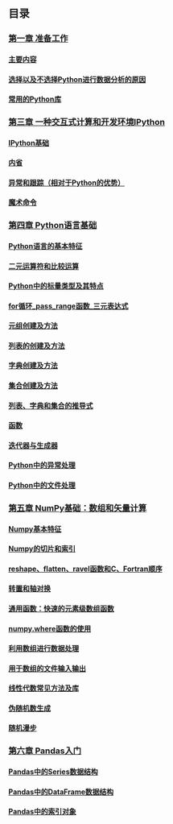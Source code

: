 ## 目录
### [第一章 准备工作](https://github.com/JazzZhao/jazznote/tree/master/%E8%AF%BB%E4%B9%A6%E7%AC%94%E8%AE%B0%E4%B9%8B%E2%80%9C%E5%88%A9%E7%94%A8Python%E8%BF%9B%E8%A1%8C%E6%95%B0%E6%8D%AE%E5%88%86%E6%9E%90%E2%80%9D/%E7%AC%AC%E4%B8%80%E7%AB%A0%20%E5%87%86%E5%A4%87%E5%B7%A5%E4%BD%9C)
#### [主要内容](https://github.com/JazzZhao/jazznote/blob/master/%E8%AF%BB%E4%B9%A6%E7%AC%94%E8%AE%B0%E4%B9%8B%E2%80%9C%E5%88%A9%E7%94%A8Python%E8%BF%9B%E8%A1%8C%E6%95%B0%E6%8D%AE%E5%88%86%E6%9E%90%E2%80%9D/%E7%AC%AC%E4%B8%80%E7%AB%A0%20%E5%87%86%E5%A4%87%E5%B7%A5%E4%BD%9C/%E4%B8%BB%E8%A6%81%E5%86%85%E5%AE%B9.md)
#### [选择以及不选择Python进行数据分析的原因](https://github.com/JazzZhao/jazznote/blob/master/%E8%AF%BB%E4%B9%A6%E7%AC%94%E8%AE%B0%E4%B9%8B%E2%80%9C%E5%88%A9%E7%94%A8Python%E8%BF%9B%E8%A1%8C%E6%95%B0%E6%8D%AE%E5%88%86%E6%9E%90%E2%80%9D/%E7%AC%AC%E4%B8%80%E7%AB%A0%20%E5%87%86%E5%A4%87%E5%B7%A5%E4%BD%9C/%E9%80%89%E6%8B%A9%E4%BB%A5%E5%8F%8A%E4%B8%8D%E9%80%89%E6%8B%A9Python%E8%BF%9B%E8%A1%8C%E6%95%B0%E6%8D%AE%E5%88%86%E6%9E%90%E7%9A%84%E5%8E%9F%E5%9B%A0.md)
#### [常用的Python库](https://github.com/JazzZhao/jazznote/blob/master/%E8%AF%BB%E4%B9%A6%E7%AC%94%E8%AE%B0%E4%B9%8B%E2%80%9C%E5%88%A9%E7%94%A8Python%E8%BF%9B%E8%A1%8C%E6%95%B0%E6%8D%AE%E5%88%86%E6%9E%90%E2%80%9D/%E7%AC%AC%E4%B8%80%E7%AB%A0%20%E5%87%86%E5%A4%87%E5%B7%A5%E4%BD%9C/%E5%B8%B8%E7%94%A8%E7%9A%84Python%E5%BA%93.md)

### [第三章 一种交互式计算和开发环境IPython](https://github.com/JazzZhao/jazznote/tree/master/%E8%AF%BB%E4%B9%A6%E7%AC%94%E8%AE%B0%E4%B9%8B%E2%80%9C%E5%88%A9%E7%94%A8Python%E8%BF%9B%E8%A1%8C%E6%95%B0%E6%8D%AE%E5%88%86%E6%9E%90%E2%80%9D/%E7%AC%AC%E4%B8%89%E7%AB%A0%20%E4%B8%80%E7%A7%8D%E4%BA%A4%E4%BA%92%E5%BC%8F%E8%AE%A1%E7%AE%97%E5%92%8C%E5%BC%80%E5%8F%91%E7%8E%AF%E5%A2%83IPython)
#### [IPython基础](https://github.com/JazzZhao/jazznote/blob/master/%E8%AF%BB%E4%B9%A6%E7%AC%94%E8%AE%B0%E4%B9%8B%E2%80%9C%E5%88%A9%E7%94%A8Python%E8%BF%9B%E8%A1%8C%E6%95%B0%E6%8D%AE%E5%88%86%E6%9E%90%E2%80%9D/%E7%AC%AC%E4%B8%89%E7%AB%A0%20%E4%B8%80%E7%A7%8D%E4%BA%A4%E4%BA%92%E5%BC%8F%E8%AE%A1%E7%AE%97%E5%92%8C%E5%BC%80%E5%8F%91%E7%8E%AF%E5%A2%83IPython/IPython%E5%9F%BA%E7%A1%80.ipynb)
#### [内省](https://github.com/JazzZhao/jazznote/blob/master/%E8%AF%BB%E4%B9%A6%E7%AC%94%E8%AE%B0%E4%B9%8B%E2%80%9C%E5%88%A9%E7%94%A8Python%E8%BF%9B%E8%A1%8C%E6%95%B0%E6%8D%AE%E5%88%86%E6%9E%90%E2%80%9D/%E7%AC%AC%E4%B8%89%E7%AB%A0%20%E4%B8%80%E7%A7%8D%E4%BA%A4%E4%BA%92%E5%BC%8F%E8%AE%A1%E7%AE%97%E5%92%8C%E5%BC%80%E5%8F%91%E7%8E%AF%E5%A2%83IPython/%E5%86%85%E7%9C%81.ipynb)
#### [异常和跟踪（相对于Python的优势）](https://github.com/JazzZhao/jazznote/blob/master/%E8%AF%BB%E4%B9%A6%E7%AC%94%E8%AE%B0%E4%B9%8B%E2%80%9C%E5%88%A9%E7%94%A8Python%E8%BF%9B%E8%A1%8C%E6%95%B0%E6%8D%AE%E5%88%86%E6%9E%90%E2%80%9D/%E7%AC%AC%E4%B8%89%E7%AB%A0%20%E4%B8%80%E7%A7%8D%E4%BA%A4%E4%BA%92%E5%BC%8F%E8%AE%A1%E7%AE%97%E5%92%8C%E5%BC%80%E5%8F%91%E7%8E%AF%E5%A2%83IPython/%E5%BC%82%E5%B8%B8%E5%92%8C%E8%B7%9F%E8%B8%AA%EF%BC%88%E7%9B%B8%E5%AF%B9%E4%BA%8EPython%E7%9A%84%E4%BC%98%E5%8A%BF%EF%BC%89.ipynb)
#### [魔术命令](https://github.com/JazzZhao/jazznote/blob/master/%E8%AF%BB%E4%B9%A6%E7%AC%94%E8%AE%B0%E4%B9%8B%E2%80%9C%E5%88%A9%E7%94%A8Python%E8%BF%9B%E8%A1%8C%E6%95%B0%E6%8D%AE%E5%88%86%E6%9E%90%E2%80%9D/%E7%AC%AC%E4%B8%89%E7%AB%A0%20%E4%B8%80%E7%A7%8D%E4%BA%A4%E4%BA%92%E5%BC%8F%E8%AE%A1%E7%AE%97%E5%92%8C%E5%BC%80%E5%8F%91%E7%8E%AF%E5%A2%83IPython/%E9%AD%94%E6%9C%AF%E5%91%BD%E4%BB%A4.ipynb)

### [第四章 Python语言基础](https://github.com/JazzZhao/jazznote/tree/master/%E8%AF%BB%E4%B9%A6%E7%AC%94%E8%AE%B0%E4%B9%8B%E2%80%9C%E5%88%A9%E7%94%A8Python%E8%BF%9B%E8%A1%8C%E6%95%B0%E6%8D%AE%E5%88%86%E6%9E%90%E2%80%9D/%E7%AC%AC%E5%9B%9B%E7%AB%A0%20Python%E8%AF%AD%E8%A8%80%E5%9F%BA%E7%A1%80)
#### [Python语言的基本特征](https://github.com/JazzZhao/jazznote/blob/master/%E8%AF%BB%E4%B9%A6%E7%AC%94%E8%AE%B0%E4%B9%8B%E2%80%9C%E5%88%A9%E7%94%A8Python%E8%BF%9B%E8%A1%8C%E6%95%B0%E6%8D%AE%E5%88%86%E6%9E%90%E2%80%9D/%E7%AC%AC%E5%9B%9B%E7%AB%A0%20Python%E8%AF%AD%E8%A8%80%E5%9F%BA%E7%A1%80/Python%E8%AF%AD%E8%A8%80%E7%9A%84%E5%9F%BA%E6%9C%AC%E7%89%B9%E5%BE%81.ipynb)
#### [二元运算符和比较运算](https://github.com/JazzZhao/jazznote/blob/master/%E8%AF%BB%E4%B9%A6%E7%AC%94%E8%AE%B0%E4%B9%8B%E2%80%9C%E5%88%A9%E7%94%A8Python%E8%BF%9B%E8%A1%8C%E6%95%B0%E6%8D%AE%E5%88%86%E6%9E%90%E2%80%9D/%E7%AC%AC%E5%9B%9B%E7%AB%A0%20Python%E8%AF%AD%E8%A8%80%E5%9F%BA%E7%A1%80/%E4%BA%8C%E5%85%83%E8%BF%90%E7%AE%97%E7%AC%A6%E5%92%8C%E6%AF%94%E8%BE%83%E8%BF%90%E7%AE%97.ipynb)
#### [Python中的标量类型及其特点](https://github.com/JazzZhao/jazznote/blob/master/%E8%AF%BB%E4%B9%A6%E7%AC%94%E8%AE%B0%E4%B9%8B%E2%80%9C%E5%88%A9%E7%94%A8Python%E8%BF%9B%E8%A1%8C%E6%95%B0%E6%8D%AE%E5%88%86%E6%9E%90%E2%80%9D/%E7%AC%AC%E5%9B%9B%E7%AB%A0%20Python%E8%AF%AD%E8%A8%80%E5%9F%BA%E7%A1%80/Python%E4%B8%AD%E7%9A%84%E6%A0%87%E9%87%8F%E7%B1%BB%E5%9E%8B%E5%8F%8A%E5%85%B6%E7%89%B9%E7%82%B9.ipynb)
#### [for循环_pass_range函数_三元表达式](https://github.com/JazzZhao/jazznote/blob/master/%E8%AF%BB%E4%B9%A6%E7%AC%94%E8%AE%B0%E4%B9%8B%E2%80%9C%E5%88%A9%E7%94%A8Python%E8%BF%9B%E8%A1%8C%E6%95%B0%E6%8D%AE%E5%88%86%E6%9E%90%E2%80%9D/%E7%AC%AC%E5%9B%9B%E7%AB%A0%20Python%E8%AF%AD%E8%A8%80%E5%9F%BA%E7%A1%80/for%E5%BE%AA%E7%8E%AF_pass_range%E5%87%BD%E6%95%B0_%E4%B8%89%E5%85%83%E8%A1%A8%E8%BE%BE%E5%BC%8F.ipynb)
#### [元组创建及方法](https://github.com/JazzZhao/jazznote/blob/master/%E8%AF%BB%E4%B9%A6%E7%AC%94%E8%AE%B0%E4%B9%8B%E2%80%9C%E5%88%A9%E7%94%A8Python%E8%BF%9B%E8%A1%8C%E6%95%B0%E6%8D%AE%E5%88%86%E6%9E%90%E2%80%9D/%E7%AC%AC%E5%9B%9B%E7%AB%A0%20Python%E8%AF%AD%E8%A8%80%E5%9F%BA%E7%A1%80/%E5%85%83%E7%BB%84%E5%88%9B%E5%BB%BA%E5%8F%8A%E6%96%B9%E6%B3%95.ipynb)
#### [列表的创建及方法](https://github.com/JazzZhao/jazznote/blob/master/%E8%AF%BB%E4%B9%A6%E7%AC%94%E8%AE%B0%E4%B9%8B%E2%80%9C%E5%88%A9%E7%94%A8Python%E8%BF%9B%E8%A1%8C%E6%95%B0%E6%8D%AE%E5%88%86%E6%9E%90%E2%80%9D/%E7%AC%AC%E5%9B%9B%E7%AB%A0%20Python%E8%AF%AD%E8%A8%80%E5%9F%BA%E7%A1%80/%E5%88%97%E8%A1%A8%E5%88%9B%E5%BB%BA%E5%8F%8A%E6%96%B9%E6%B3%95.ipynb)
#### [字典创建及方法](https://github.com/JazzZhao/jazznote/blob/master/%E8%AF%BB%E4%B9%A6%E7%AC%94%E8%AE%B0%E4%B9%8B%E2%80%9C%E5%88%A9%E7%94%A8Python%E8%BF%9B%E8%A1%8C%E6%95%B0%E6%8D%AE%E5%88%86%E6%9E%90%E2%80%9D/%E7%AC%AC%E5%9B%9B%E7%AB%A0%20Python%E8%AF%AD%E8%A8%80%E5%9F%BA%E7%A1%80/%E5%AD%97%E5%85%B8%E5%88%9B%E5%BB%BA%E5%8F%8A%E6%96%B9%E6%B3%95.ipynb)
#### [集合创建及方法](https://github.com/JazzZhao/jazznote/blob/master/%E8%AF%BB%E4%B9%A6%E7%AC%94%E8%AE%B0%E4%B9%8B%E2%80%9C%E5%88%A9%E7%94%A8Python%E8%BF%9B%E8%A1%8C%E6%95%B0%E6%8D%AE%E5%88%86%E6%9E%90%E2%80%9D/%E7%AC%AC%E5%9B%9B%E7%AB%A0%20Python%E8%AF%AD%E8%A8%80%E5%9F%BA%E7%A1%80/%E9%9B%86%E5%90%88%E5%88%9B%E5%BB%BA%E5%8F%8A%E6%96%B9%E6%B3%95.ipynb)
#### [列表、字典和集合的推导式](https://github.com/JazzZhao/jazznote/blob/master/%E8%AF%BB%E4%B9%A6%E7%AC%94%E8%AE%B0%E4%B9%8B%E2%80%9C%E5%88%A9%E7%94%A8Python%E8%BF%9B%E8%A1%8C%E6%95%B0%E6%8D%AE%E5%88%86%E6%9E%90%E2%80%9D/%E7%AC%AC%E5%9B%9B%E7%AB%A0%20Python%E8%AF%AD%E8%A8%80%E5%9F%BA%E7%A1%80/%E5%88%97%E8%A1%A8%E3%80%81%E5%AD%97%E5%85%B8%E5%92%8C%E9%9B%86%E5%90%88%E7%9A%84%E6%8E%A8%E5%AF%BC%E5%BC%8F.ipynb)
#### [函数](https://github.com/JazzZhao/jazznote/blob/master/%E8%AF%BB%E4%B9%A6%E7%AC%94%E8%AE%B0%E4%B9%8B%E2%80%9C%E5%88%A9%E7%94%A8Python%E8%BF%9B%E8%A1%8C%E6%95%B0%E6%8D%AE%E5%88%86%E6%9E%90%E2%80%9D/%E7%AC%AC%E5%9B%9B%E7%AB%A0%20Python%E8%AF%AD%E8%A8%80%E5%9F%BA%E7%A1%80/%E5%87%BD%E6%95%B0.ipynb)
#### [迭代器与生成器](https://github.com/JazzZhao/jazznote/blob/master/%E8%AF%BB%E4%B9%A6%E7%AC%94%E8%AE%B0%E4%B9%8B%E2%80%9C%E5%88%A9%E7%94%A8Python%E8%BF%9B%E8%A1%8C%E6%95%B0%E6%8D%AE%E5%88%86%E6%9E%90%E2%80%9D/%E7%AC%AC%E5%9B%9B%E7%AB%A0%20Python%E8%AF%AD%E8%A8%80%E5%9F%BA%E7%A1%80/%E8%BF%AD%E4%BB%A3%E5%99%A8%E4%B8%8E%E7%94%9F%E6%88%90%E5%99%A8.ipynb)
#### [Python中的异常处理](https://github.com/JazzZhao/jazznote/blob/master/%E8%AF%BB%E4%B9%A6%E7%AC%94%E8%AE%B0%E4%B9%8B%E2%80%9C%E5%88%A9%E7%94%A8Python%E8%BF%9B%E8%A1%8C%E6%95%B0%E6%8D%AE%E5%88%86%E6%9E%90%E2%80%9D/%E7%AC%AC%E5%9B%9B%E7%AB%A0%20Python%E8%AF%AD%E8%A8%80%E5%9F%BA%E7%A1%80/Python%E4%B8%AD%E7%9A%84%E5%BC%82%E5%B8%B8%E5%A4%84%E7%90%86.ipynb)
#### [Python中的文件处理](https://github.com/JazzZhao/jazznote/blob/master/%E8%AF%BB%E4%B9%A6%E7%AC%94%E8%AE%B0%E4%B9%8B%E2%80%9C%E5%88%A9%E7%94%A8Python%E8%BF%9B%E8%A1%8C%E6%95%B0%E6%8D%AE%E5%88%86%E6%9E%90%E2%80%9D/%E7%AC%AC%E5%9B%9B%E7%AB%A0%20Python%E8%AF%AD%E8%A8%80%E5%9F%BA%E7%A1%80/Python%E4%B8%AD%E7%9A%84%E6%96%87%E4%BB%B6%E5%A4%84%E7%90%86.ipynb)

### [第五章 NumPy基础：数组和矢量计算](https://github.com/JazzZhao/jazznote/tree/master/%E8%AF%BB%E4%B9%A6%E7%AC%94%E8%AE%B0%E4%B9%8B%E2%80%9C%E5%88%A9%E7%94%A8Python%E8%BF%9B%E8%A1%8C%E6%95%B0%E6%8D%AE%E5%88%86%E6%9E%90%E2%80%9D/%E7%AC%AC%E4%BA%94%E7%AB%A0%20NumPy%E5%9F%BA%E7%A1%80%EF%BC%9A%E6%95%B0%E7%BB%84%E5%92%8C%E7%9F%A2%E9%87%8F%E8%AE%A1%E7%AE%97)
#### [Numpy基本特征](https://github.com/JazzZhao/jazznote/blob/master/%E8%AF%BB%E4%B9%A6%E7%AC%94%E8%AE%B0%E4%B9%8B%E2%80%9C%E5%88%A9%E7%94%A8Python%E8%BF%9B%E8%A1%8C%E6%95%B0%E6%8D%AE%E5%88%86%E6%9E%90%E2%80%9D/%E7%AC%AC%E4%BA%94%E7%AB%A0%20NumPy%E5%9F%BA%E7%A1%80%EF%BC%9A%E6%95%B0%E7%BB%84%E5%92%8C%E7%9F%A2%E9%87%8F%E8%AE%A1%E7%AE%97/Numpy%E5%9F%BA%E6%9C%AC%E7%89%B9%E5%BE%81.ipynb)
#### [Numpy的切片和索引](https://github.com/JazzZhao/jazznote/blob/master/%E8%AF%BB%E4%B9%A6%E7%AC%94%E8%AE%B0%E4%B9%8B%E2%80%9C%E5%88%A9%E7%94%A8Python%E8%BF%9B%E8%A1%8C%E6%95%B0%E6%8D%AE%E5%88%86%E6%9E%90%E2%80%9D/%E7%AC%AC%E4%BA%94%E7%AB%A0%20NumPy%E5%9F%BA%E7%A1%80%EF%BC%9A%E6%95%B0%E7%BB%84%E5%92%8C%E7%9F%A2%E9%87%8F%E8%AE%A1%E7%AE%97/Numpy%E7%9A%84%E5%88%87%E7%89%87%E5%92%8C%E7%B4%A2%E5%BC%95.ipynb)
#### [reshape、flatten、ravel函数和C、Fortran顺序](https://github.com/JazzZhao/jazznote/blob/master/%E8%AF%BB%E4%B9%A6%E7%AC%94%E8%AE%B0%E4%B9%8B%E2%80%9C%E5%88%A9%E7%94%A8Python%E8%BF%9B%E8%A1%8C%E6%95%B0%E6%8D%AE%E5%88%86%E6%9E%90%E2%80%9D/%E7%AC%AC%E4%BA%94%E7%AB%A0%20NumPy%E5%9F%BA%E7%A1%80%EF%BC%9A%E6%95%B0%E7%BB%84%E5%92%8C%E7%9F%A2%E9%87%8F%E8%AE%A1%E7%AE%97/reshape%E3%80%81flatten%E3%80%81ravel%E5%87%BD%E6%95%B0%E5%92%8CC%E3%80%81Fortran%E9%A1%BA%E5%BA%8F.ipynb)
#### [转置和轴对换](https://github.com/JazzZhao/jazznote/blob/master/%E8%AF%BB%E4%B9%A6%E7%AC%94%E8%AE%B0%E4%B9%8B%E2%80%9C%E5%88%A9%E7%94%A8Python%E8%BF%9B%E8%A1%8C%E6%95%B0%E6%8D%AE%E5%88%86%E6%9E%90%E2%80%9D/%E7%AC%AC%E4%BA%94%E7%AB%A0%20NumPy%E5%9F%BA%E7%A1%80%EF%BC%9A%E6%95%B0%E7%BB%84%E5%92%8C%E7%9F%A2%E9%87%8F%E8%AE%A1%E7%AE%97/%E8%BD%AC%E7%BD%AE%E5%92%8C%E8%BD%B4%E5%AF%B9%E6%8D%A2.ipynb)
#### [通用函数：快速的元素级数组函数](https://github.com/JazzZhao/jazznote/blob/master/%E8%AF%BB%E4%B9%A6%E7%AC%94%E8%AE%B0%E4%B9%8B%E2%80%9C%E5%88%A9%E7%94%A8Python%E8%BF%9B%E8%A1%8C%E6%95%B0%E6%8D%AE%E5%88%86%E6%9E%90%E2%80%9D/%E7%AC%AC%E4%BA%94%E7%AB%A0%20NumPy%E5%9F%BA%E7%A1%80%EF%BC%9A%E6%95%B0%E7%BB%84%E5%92%8C%E7%9F%A2%E9%87%8F%E8%AE%A1%E7%AE%97/%E9%80%9A%E7%94%A8%E5%87%BD%E6%95%B0%EF%BC%9A%E5%BF%AB%E9%80%9F%E7%9A%84%E5%85%83%E7%B4%A0%E7%BA%A7%E6%95%B0%E7%BB%84%E5%87%BD%E6%95%B0.ipynb)
#### [numpy.where函数的使用](https://github.com/JazzZhao/jazznote/blob/master/%E8%AF%BB%E4%B9%A6%E7%AC%94%E8%AE%B0%E4%B9%8B%E2%80%9C%E5%88%A9%E7%94%A8Python%E8%BF%9B%E8%A1%8C%E6%95%B0%E6%8D%AE%E5%88%86%E6%9E%90%E2%80%9D/%E7%AC%AC%E4%BA%94%E7%AB%A0%20NumPy%E5%9F%BA%E7%A1%80%EF%BC%9A%E6%95%B0%E7%BB%84%E5%92%8C%E7%9F%A2%E9%87%8F%E8%AE%A1%E7%AE%97/numpy.where%E5%87%BD%E6%95%B0%E7%9A%84%E4%BD%BF%E7%94%A8.ipynb)
#### [利用数组进行数据处理](https://github.com/JazzZhao/jazznote/blob/master/%E8%AF%BB%E4%B9%A6%E7%AC%94%E8%AE%B0%E4%B9%8B%E2%80%9C%E5%88%A9%E7%94%A8Python%E8%BF%9B%E8%A1%8C%E6%95%B0%E6%8D%AE%E5%88%86%E6%9E%90%E2%80%9D/%E7%AC%AC%E4%BA%94%E7%AB%A0%20NumPy%E5%9F%BA%E7%A1%80%EF%BC%9A%E6%95%B0%E7%BB%84%E5%92%8C%E7%9F%A2%E9%87%8F%E8%AE%A1%E7%AE%97/%E5%88%A9%E7%94%A8%E6%95%B0%E7%BB%84%E8%BF%9B%E8%A1%8C%E6%95%B0%E6%8D%AE%E5%A4%84%E7%90%86.ipynb)
#### [用于数组的文件输入输出](https://github.com/JazzZhao/jazznote/blob/master/%E8%AF%BB%E4%B9%A6%E7%AC%94%E8%AE%B0%E4%B9%8B%E2%80%9C%E5%88%A9%E7%94%A8Python%E8%BF%9B%E8%A1%8C%E6%95%B0%E6%8D%AE%E5%88%86%E6%9E%90%E2%80%9D/%E7%AC%AC%E4%BA%94%E7%AB%A0%20NumPy%E5%9F%BA%E7%A1%80%EF%BC%9A%E6%95%B0%E7%BB%84%E5%92%8C%E7%9F%A2%E9%87%8F%E8%AE%A1%E7%AE%97/%E7%94%A8%E4%BA%8E%E6%95%B0%E7%BB%84%E7%9A%84%E6%96%87%E4%BB%B6%E8%BE%93%E5%85%A5%E8%BE%93%E5%87%BA.ipynb)
#### [线性代数常见方法及库](https://github.com/JazzZhao/jazznote/blob/master/%E8%AF%BB%E4%B9%A6%E7%AC%94%E8%AE%B0%E4%B9%8B%E2%80%9C%E5%88%A9%E7%94%A8Python%E8%BF%9B%E8%A1%8C%E6%95%B0%E6%8D%AE%E5%88%86%E6%9E%90%E2%80%9D/%E7%AC%AC%E4%BA%94%E7%AB%A0%20NumPy%E5%9F%BA%E7%A1%80%EF%BC%9A%E6%95%B0%E7%BB%84%E5%92%8C%E7%9F%A2%E9%87%8F%E8%AE%A1%E7%AE%97/%E7%BA%BF%E6%80%A7%E4%BB%A3%E6%95%B0%E5%B8%B8%E8%A7%81%E6%96%B9%E6%B3%95%E5%8F%8A%E5%BA%93.ipynb)
#### [伪随机数生成](https://github.com/JazzZhao/jazznote/blob/master/%E8%AF%BB%E4%B9%A6%E7%AC%94%E8%AE%B0%E4%B9%8B%E2%80%9C%E5%88%A9%E7%94%A8Python%E8%BF%9B%E8%A1%8C%E6%95%B0%E6%8D%AE%E5%88%86%E6%9E%90%E2%80%9D/%E7%AC%AC%E4%BA%94%E7%AB%A0%20NumPy%E5%9F%BA%E7%A1%80%EF%BC%9A%E6%95%B0%E7%BB%84%E5%92%8C%E7%9F%A2%E9%87%8F%E8%AE%A1%E7%AE%97/%E4%BC%AA%E9%9A%8F%E6%9C%BA%E6%95%B0%E7%94%9F%E6%88%90.ipynb)
#### [随机漫步](https://github.com/JazzZhao/jazznote/blob/master/%E8%AF%BB%E4%B9%A6%E7%AC%94%E8%AE%B0%E4%B9%8B%E2%80%9C%E5%88%A9%E7%94%A8Python%E8%BF%9B%E8%A1%8C%E6%95%B0%E6%8D%AE%E5%88%86%E6%9E%90%E2%80%9D/%E7%AC%AC%E4%BA%94%E7%AB%A0%20NumPy%E5%9F%BA%E7%A1%80%EF%BC%9A%E6%95%B0%E7%BB%84%E5%92%8C%E7%9F%A2%E9%87%8F%E8%AE%A1%E7%AE%97/%E9%9A%8F%E6%9C%BA%E6%BC%AB%E6%AD%A5.ipynb)

### [第六章 Pandas入门](https://github.com/JazzZhao/jazznote/tree/master/%E8%AF%BB%E4%B9%A6%E7%AC%94%E8%AE%B0%E4%B9%8B%E2%80%9C%E5%88%A9%E7%94%A8Python%E8%BF%9B%E8%A1%8C%E6%95%B0%E6%8D%AE%E5%88%86%E6%9E%90%E2%80%9D/%E7%AC%AC%E5%85%AD%E7%AB%A0%20Pandas%E5%85%A5%E9%97%A8)
#### [Pandas中的Series数据结构](https://github.com/JazzZhao/jazznote/blob/master/%E8%AF%BB%E4%B9%A6%E7%AC%94%E8%AE%B0%E4%B9%8B%E2%80%9C%E5%88%A9%E7%94%A8Python%E8%BF%9B%E8%A1%8C%E6%95%B0%E6%8D%AE%E5%88%86%E6%9E%90%E2%80%9D/%E7%AC%AC%E5%85%AD%E7%AB%A0%20Pandas%E5%85%A5%E9%97%A8/Pandas%E4%B8%AD%E7%9A%84Series%E6%95%B0%E6%8D%AE%E7%BB%93%E6%9E%84.ipynb)

#### [Pandas中的DataFrame数据结构](https://github.com/JazzZhao/jazznote/blob/master/%E8%AF%BB%E4%B9%A6%E7%AC%94%E8%AE%B0%E4%B9%8B%E2%80%9C%E5%88%A9%E7%94%A8Python%E8%BF%9B%E8%A1%8C%E6%95%B0%E6%8D%AE%E5%88%86%E6%9E%90%E2%80%9D/%E7%AC%AC%E5%85%AD%E7%AB%A0%20Pandas%E5%85%A5%E9%97%A8/Pandas%E4%B8%AD%E7%9A%84DataFrame%E6%95%B0%E6%8D%AE%E7%BB%93%E6%9E%84.ipynb)

#### [Pandas中的索引对象](https://github.com/JazzZhao/jazznote/blob/master/%E8%AF%BB%E4%B9%A6%E7%AC%94%E8%AE%B0%E4%B9%8B%E2%80%9C%E5%88%A9%E7%94%A8Python%E8%BF%9B%E8%A1%8C%E6%95%B0%E6%8D%AE%E5%88%86%E6%9E%90%E2%80%9D/%E7%AC%AC%E5%85%AD%E7%AB%A0%20Pandas%E5%85%A5%E9%97%A8/Pandas%E4%B8%AD%E7%9A%84%E7%B4%A2%E5%BC%95%E5%AF%B9%E8%B1%A1.ipynb)